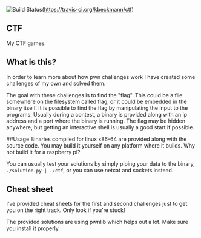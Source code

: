 ![Build Status](https://travis-ci.org/kbeckmann/ctf.svg?branch=master)(https://travis-ci.org/kbeckmann/ctf)

## CTF
My CTF games.

## What is this?
In order to learn more about how pwn challenges work I have created some challenges of my own and solved them.

The goal with these challenges is to find the "flag". This could be a file somewhere on the filesystem called flag, or it could be embedded in the binary itself.
It is possible to find the flag by manipulating the input to the programs. Usually during a contest, a binary is provided along with an ip address and a port where the binary is running. The flag may be hidden anywhere, but getting an interactive shell is usually a good start if possible.

##Usage
Binaries compiled for linux x86-64 are provided along with the source code. You may build it yourself on any platform where it builds. Why not build it for a raspberry pi?

You can usually test your solutions by simply piping your data to the binary, `./solution.py | ./ctf`, or you can use netcat and sockets instead.

## Cheat sheet
I've provided cheat sheets for the first and second challenges just to get you on the right track. Only look if you're stuck!

The provided solutions are using pwnlib which helps out a lot. Make sure you install it properly. 
